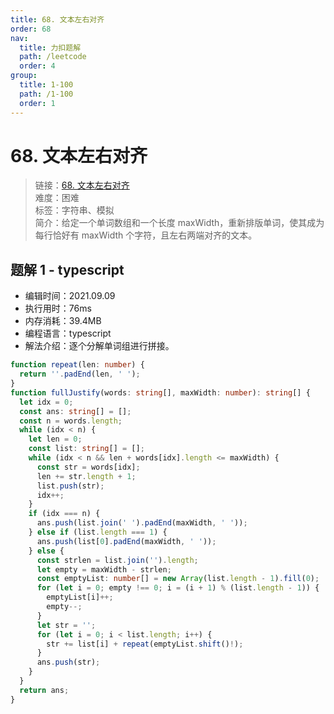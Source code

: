 ```yaml
---
title: 68. 文本左右对齐
order: 68
nav:
  title: 力扣题解
  path: /leetcode
  order: 4
group:
  title: 1-100
  path: /1-100
  order: 1
---
```


# 68. 文本左右对齐

> 链接：[68. 文本左右对齐](https://leetcode-cn.com/problems/text-justification/)  
> 难度：困难  
> 标签：字符串、模拟  
> 简介：给定一个单词数组和一个长度 maxWidth，重新排版单词，使其成为每行恰好有 maxWidth 个字符，且左右两端对齐的文本。

## 题解 1 - typescript

- 编辑时间：2021.09.09
- 执行用时：76ms
- 内存消耗：39.4MB
- 编程语言：typescript
- 解法介绍：逐个分解单词组进行拼接。

```typescript
function repeat(len: number) {
  return ''.padEnd(len, ' ');
}
function fullJustify(words: string[], maxWidth: number): string[] {
  let idx = 0;
  const ans: string[] = [];
  const n = words.length;
  while (idx < n) {
    let len = 0;
    const list: string[] = [];
    while (idx < n && len + words[idx].length <= maxWidth) {
      const str = words[idx];
      len += str.length + 1;
      list.push(str);
      idx++;
    }
    if (idx === n) {
      ans.push(list.join(' ').padEnd(maxWidth, ' '));
    } else if (list.length === 1) {
      ans.push(list[0].padEnd(maxWidth, ' '));
    } else {
      const strlen = list.join('').length;
      let empty = maxWidth - strlen;
      const emptyList: number[] = new Array(list.length - 1).fill(0);
      for (let i = 0; empty !== 0; i = (i + 1) % (list.length - 1)) {
        emptyList[i]++;
        empty--;
      }
      let str = '';
      for (let i = 0; i < list.length; i++) {
        str += list[i] + repeat(emptyList.shift()!);
      }
      ans.push(str);
    }
  }
  return ans;
}
```
